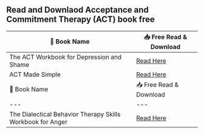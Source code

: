 ## Read and Downlaod Acceptance and Commitment Therapy (ACT) book free
📖 Book Name | 📥 Free Read & Download
--- | ---
The ACT Workbook for Depression and Shame | [Read Here](https://lit2talks.com/read_book.php?bookpath=2305)
ACT Made Simple | [Read Here](https://lit2talks.com/read_book.php?bookpath=2331)
📖 Book Name | 📥 Free Read & Download
--- | ---
The Dialectical Behavior Therapy Skills Workbook for Anger | [Read Here](https://lit2talks.com/read_book.php?bookpath=2297)
